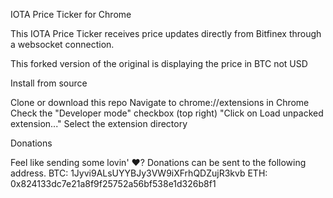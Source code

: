 IOTA Price Ticker for Chrome

This IOTA Price Ticker receives price updates directly from Bitfinex through a websocket connection.

This forked version of the original is displaying the price in BTC not USD

Install from source

Clone or download this repo
Navigate to chrome://extensions in Chrome
Check the "Developer mode" checkbox (top right)
"Click on Load unpacked extension..."
Select the extension directory


Donations

Feel like sending some lovin' ❤️? Donations can be sent to the following address.
BTC: 1Jyvi9ALsUYYBJy3VW9iXFrhQDZujR3kvb
ETH: 0x824133dc7e21a8f9f25752a56bf538e1d326b8f1
